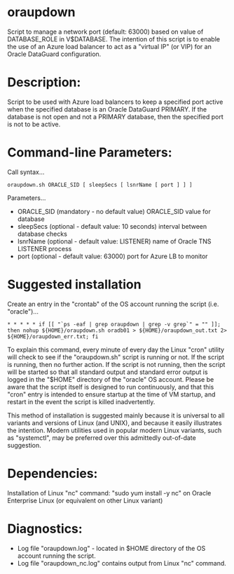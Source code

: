 # oraupdown
Script to manage a network port (default: 63000) based on value of DATABASE_ROLE in V$DATABASE.  The intention of this script is to enable the use of an Azure load balancer to act as a "virtual IP" (or VIP) for an Oracle DataGuard configuration.

# Description:

Script to be used with Azure load balancers to keep a specified port active when the specified database is an Oracle DataGuard PRIMARY.  If the database is not open and not a PRIMARY database, then the specified port is not to be active.

# Command-line Parameters:

Call syntax...

    oraupdown.sh ORACLE_SID [ sleepSecs [ lsnrName [ port ] ] ]

Parameters...
- ORACLE_SID      (mandatory - no default value) ORACLE_SID value for database
- sleepSecs       (optional - default value: 10 seconds) interval between database checks
- lsnrName        (optional - default value: LISTENER) name of Oracle TNS LISTENER process
- port            (optional - default value: 63000) port for Azure LB to monitor

# Suggested installation

Create an entry in the "crontab" of the OS account running the script (i.e. "oracle")...

    * * * * * if [[ "`ps -eaf | grep oraupdown | grep -v grep`" = "" ]]; then nohup ${HOME}/oraupdown.sh oradb01 > ${HOME}/oraupdown_out.txt 2> ${HOME}/oraupdown_err.txt; fi

To explain this command, every minute of every day the Linux "cron" utility will check to see if the "oraupdown.sh" script is running or not.  If the script is running, then no further action.  If the script is not running, then the script will be started so that all standard output and standard error output is logged in the "$HOME" directory of the "oracle" OS account.  Please be aware that the script itself is designed to run continuously, and that this "cron" entry is intended to ensure startup at the time of VM startup, and restart in the event the script is killed inadvertently.

This method of installation is suggested mainly because it is universal to all variants and versions of Linux (and UNIX), and because it easily illustrates the intention.  Modern utilities used in popular modern Linux variants, such as "systemctl", may be preferred over this admittedly out-of-date suggestion.

# Dependencies:

Installation of Linux "nc" command:  "sudo yum install -y nc" on Oracle Enterprise Linux (or equivalent on other Linux variant)

# Diagnostics:

- Log file "oraupdown.log" - located in $HOME directory of the OS account running the script.
- Log file "oraupdown_nc.log" contains output from Linux "nc" command.
